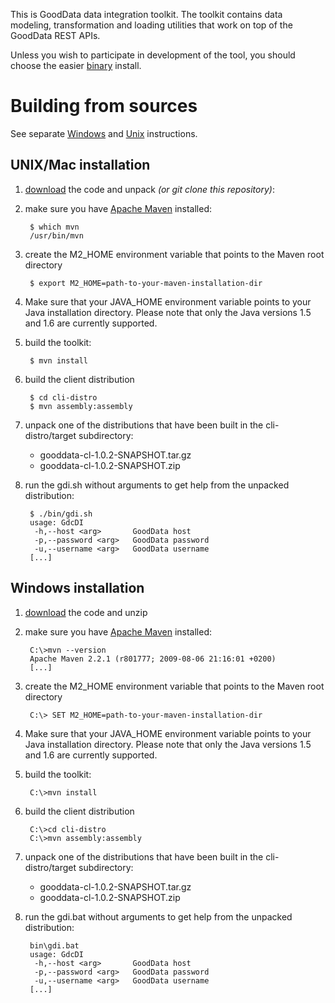 This is GoodData data integration toolkit. The toolkit contains data modeling, transformation and loading utilities that
work on top of the GoodData REST APIs.

Unless you wish to participate in development of the tool, you should choose the easier [binary](http://developer.gooddata.com/gooddata-cl/install.html)
install.

<a name="source"></a>
# Building from sources

See separate [Windows](#swin) and [Unix](#sunix) instructions.

<a name="sunix"></a>
## UNIX/Mac installation

1. [download](http://github.com/gooddata/GoodData-CL/archives/master) the code and unpack *(or git clone this repository)*:

2. make sure you have [Apache Maven](http://maven.apache.org/) installed:

        $ which mvn
        /usr/bin/mvn

3. create the M2_HOME environment variable that points to the Maven root directory

        $ export M2_HOME=path-to-your-maven-installation-dir

4. Make sure that your JAVA_HOME environment variable points to your Java installation directory.
   Please note that only the Java versions 1.5 and 1.6 are currently supported.

5. build the toolkit:

        $ mvn install

6. build the client distribution

        $ cd cli-distro
        $ mvn assembly:assembly

7. unpack one of the distributions that have been built in the cli-distro/target subdirectory:

    - gooddata-cl-1.0.2-SNAPSHOT.tar.gz
    - gooddata-cl-1.0.2-SNAPSHOT.zip

8. run the gdi.sh without arguments to get help from the unpacked distribution:

        $ ./bin/gdi.sh
        usage: GdcDI
         -h,--host <arg>       GoodData host
         -p,--password <arg>   GoodData password
         -u,--username <arg>   GoodData username
        [...]

<a name="swin"></a>
## Windows installation

1. [download](http://github.com/gooddata/GoodData-CL/archives/master) the code and unzip

2. make sure you have [Apache Maven](http://maven.apache.org/) installed:

        C:\>mvn --version
        Apache Maven 2.2.1 (r801777; 2009-08-06 21:16:01 +0200)
        [...]

3. create the M2_HOME environment variable that points to the Maven root directory

        C:\> SET M2_HOME=path-to-your-maven-installation-dir

4. Make sure that your JAVA_HOME environment variable points to your Java installation directory.
   Please note that only the Java versions 1.5 and 1.6 are currently supported.

5. build the toolkit:

        C:\>mvn install

6. build the client distribution

        C:\>cd cli-distro
        C:\>mvn assembly:assembly

7. unpack one of the distributions that have been built in the cli-distro/target subdirectory:

    - gooddata-cl-1.0.2-SNAPSHOT.tar.gz
    - gooddata-cl-1.0.2-SNAPSHOT.zip

8. run the gdi.bat without arguments to get help from the unpacked distribution:

        bin\gdi.bat
        usage: GdcDI
         -h,--host <arg>       GoodData host
         -p,--password <arg>   GoodData password
         -u,--username <arg>   GoodData username
        [...]